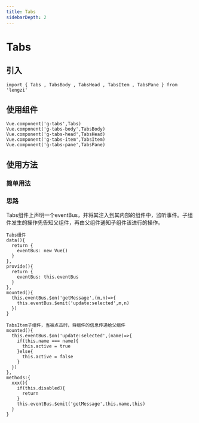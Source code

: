 ```yaml
---
title: Tabs
sidebarDepth: 2
---
```

# Tabs

## 引入
```
import { Tabs , TabsBody , TabsHead , TabsItem , TabsPane } from 'lengzi'
```

## 使用组件
```
Vue.component('g-tabs',Tabs)
Vue.component('g-tabs-body',TabsBody)
Vue.component('g-tabs-head',TabsHead)
Vue.component('g-tabs-item',TabsItem)
Vue.component('g-tabs-pane',TabsPane)
```

## 使用方法

### 简单用法

<ClientOnly>
  <tabs-demo-1/>
</ClientOnly>

### 思路
Tabs组件上声明一个eventBus，并将其注入到其内部的组件中，监听事件。子组件发生的操作先告知父组件，再由父组件通知子组件该进行的操作。

```
Tabs组件
data(){
  return {
    eventBus: new Vue()
  }
},
provide(){
  return {
    eventBus: this.eventBus
  }
},
mounted(){
  this.eventBus.$on('getMessage',(m,n)=>{
    this.eventBus.$emit('update:selected',m,n)
  })
}
```

```
TabsItem子组件，当被点击时，将组件的信息传递给父组件
mounted(){
  this.eventBus.$on('update:selected',(name)=>{
    if(this.name === name){
      this.active = true
    }else{
      this.active = false
    }
  })
},
methods:{
  xxx(){
    if(this.disabled){
      return 
    }
    this.eventBus.$emit('getMessage',this.name,this)
  }
}

```
